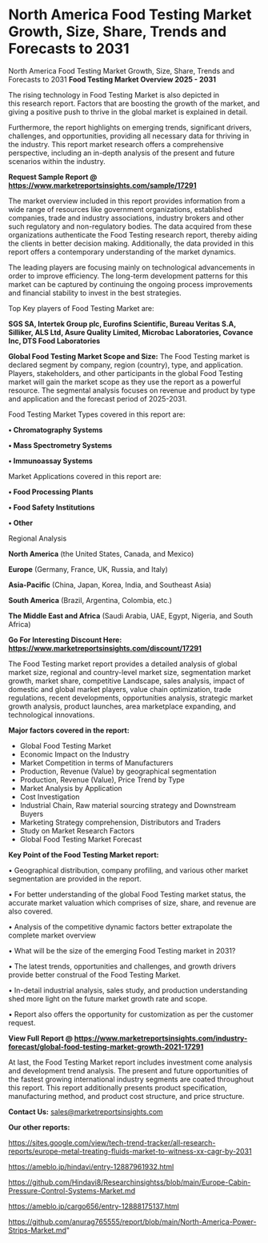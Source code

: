 # North America Food Testing Market Growth, Size, Share, Trends and Forecasts to 2031
North America Food Testing Market Growth, Size, Share, Trends and Forecasts to 2031
<Strong> Food Testing Market Overview 2025 - 2031</strong>

The rising technology in Food Testing Market is also depicted in this research report. Factors that are boosting the growth of the market, and giving a positive push to thrive in the global market is explained in detail.

Furthermore, the report highlights on emerging trends, significant drivers, challenges, and opportunities, providing all necessary data for thriving in the industry. This report market research offers a comprehensive perspective, including an in-depth analysis of the present and future scenarios within the industry.

<strong>Request Sample Report @ <a href=https://www.marketreportsinsights.com/sample/17291>https://www.marketreportsinsights.com/sample/17291</a></strong>

The market overview included in this report provides information from a wide range of resources like government organizations, established companies, trade and industry associations, industry brokers and other such regulatory and non-regulatory bodies. The data acquired from these organizations authenticate the Food Testing research report, thereby aiding the clients in better decision making. Additionally, the data provided in this report offers a contemporary understanding of the market dynamics.

The leading players are focusing mainly on technological advancements in order to improve efficiency. The long-term development patterns for this market can be captured by continuing the ongoing process improvements and financial stability to invest in the best strategies.

Top Key players of Food Testing Market are:

<strong>SGS SA, Intertek Group plc, Eurofins Scientific, Bureau Veritas S.A, Silliker, ALS Ltd, Asure Quality Limited, Microbac Laboratories, Covance Inc, DTS Food Laboratories</strong>

<strong><b>Global Food Testing Market Scope and Size:</b></strong>
The Food Testing market is declared segment by company, region (country), type, and application. Players, stakeholders, and other participants in the global Food Testing market will gain the market scope as they use the report as a powerful resource. The segmental analysis focuses on revenue and product by type and application and the forecast period of 2025-2031.

Food Testing Market Types covered in this report are:

<strong>• Chromatography Systems

• Mass Spectrometry Systems

• Immunoassay Systems</strong>

Market Applications covered in this report are:

<strong>• Food Processing Plants

• Food Safety Institutions

• Other</strong> 

Regional Analysis

<strong>North America</strong> (the United States, Canada, and Mexico)

<strong>Europe</strong> (Germany, France, UK, Russia, and Italy)

<strong>Asia-Pacific</strong> (China, Japan, Korea, India, and Southeast Asia)

<strong>South America</strong> (Brazil, Argentina, Colombia, etc.)

<strong>The Middle East and Africa</strong> (Saudi Arabia, UAE, Egypt, Nigeria, and South Africa)

<strong>Go For Interesting Discount Here: <a href=https://www.marketreportsinsights.com/discount/17291>https://www.marketreportsinsights.com/discount/17291</a></strong>

The Food Testing market report provides a detailed analysis of global market size, regional and country-level market size, segmentation market growth, market share, competitive Landscape, sales analysis, impact of domestic and global market players, value chain optimization, trade regulations, recent developments, opportunities analysis, strategic market growth analysis, product launches, area marketplace expanding, and technological innovations.

<strong><b>Major factors covered in the report:</b></strong>
<ul>
  <li>Global Food Testing Market </li>
  <li>Economic Impact on the Industry</li>
  <li>Market Competition in terms of Manufacturers</li>
  <li>Production, Revenue (Value) by geographical segmentation</li>
  <li>Production, Revenue (Value), Price Trend by Type</li>
  <li>Market Analysis by Application</li>
  <li>Cost Investigation</li>
  <li>Industrial Chain, Raw material sourcing strategy and Downstream Buyers</li>
  <li>Marketing Strategy comprehension, Distributors and Traders</li>
  <li>Study on Market Research Factors</li>
  <li>Global Food Testing Market Forecast</li>
</ul>

<strong><b>Key Point of the Food Testing Market report:</b></strong>

• Geographical distribution, company profiling, and various other market segmentation are provided in the report.

• For better understanding of the global Food Testing market status, the accurate market valuation which comprises of size, share, and revenue are also covered.

• Analysis of the competitive dynamic factors better extrapolate the complete market overview

• What will be the size of the emerging Food Testing market in 2031?

• The latest trends, opportunities and challenges, and growth drivers provide better construal of the Food Testing Market.

• In-detail industrial analysis, sales study, and production understanding shed more light on the future market growth rate and scope.

• Report also offers the opportunity for customization as per the customer request.

<strong><b>View Full Report @ <a href=https://www.marketreportsinsights.com/industry-forecast/global-food-testing-market-growth-2021-17291>https://www.marketreportsinsights.com/industry-forecast/global-food-testing-market-growth-2021-17291</a></b></strong>


At last, the Food Testing Market report includes investment come analysis and development trend analysis. The present and future opportunities of the fastest growing international industry segments are coated throughout this report. This report additionally presents product specification, manufacturing method, and product cost structure, and price structure.

<strong>Contact Us:</strong>
sales@marketreportsinsights.com

<strong>Our other reports:</strong>

<a href=https://sites.google.com/view/tech-trend-tracker/all-research-reports/europe-metal-treating-fluids-market-to-witness-xx-cagr-by-2031>https://sites.google.com/view/tech-trend-tracker/all-research-reports/europe-metal-treating-fluids-market-to-witness-xx-cagr-by-2031</a>

<a href=https://ameblo.jp/hindavi/entry-12887961932.html>https://ameblo.jp/hindavi/entry-12887961932.html</a>

<a href=https://github.com/Hindavi8/Researchinsightss/blob/main/Europe-Cabin-Pressure-Control-Systems-Market.md>https://github.com/Hindavi8/Researchinsightss/blob/main/Europe-Cabin-Pressure-Control-Systems-Market.md</a>

<a href=https://ameblo.jp/cargo656/entry-12888175137.html>https://ameblo.jp/cargo656/entry-12888175137.html</a>

<a href=https://github.com/anurag765555/report/blob/main/North-America-Power-Strips-Market.md>https://github.com/anurag765555/report/blob/main/North-America-Power-Strips-Market.md</a>"
